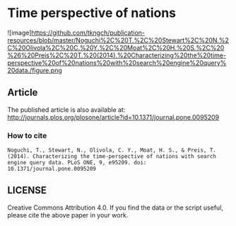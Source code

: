 # Time perspective of nations

![image]https://github.com/tkngch/publication-resources/blob/master/Noguchi%2C%20T.%2C%20Stewart%2C%20N.%2C%20Olivola%2C%20C.%20Y.%2C%20Moat%2C%20H.%20S.%2C%20%26%20Preis%2C%20T.%20(2014).%20Characterizing%20the%20time-perspective%20of%20nations%20with%20search%20engine%20query%20data./figure.png

## Article
The published article is also available at: http://journals.plos.org/plosone/article?id=10.1371/journal.pone.0095209

### How to cite
```
Noguchi, T., Stewart, N., Olivola, C. Y., Moat, H. S., & Preis, T. (2014). Characterizing the time-perspective of nations with search engine query data. PLoS ONE, 9, e95209. doi: 10.1371/journal.pone.0095209
```

## LICENSE
Creative Commons Attribution 4.0. If you find the data or the script useful, please cite the above paper in your work.
